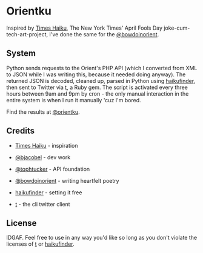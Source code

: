 Orientku
=========
Inspired by [Times Haiku], The New York Times' April Fools Day joke-cum-tech-art-project, I've done the same for the [@bowdoinorient].

System
----------
Python sends requests to the Orient's PHP API (which I converted from XML to JSON while I was writing this, because it needed doing anyway). The returned JSON is decoded, cleaned up, parsed in Python using [haikufinder], then sent to Twitter via [t], a Ruby gem. The script is activated every three hours between 9am and 9pm by cron - the only manual interaction in the entire system is when I run it manually 'cuz I'm bored.

Find the results at [@orientku].


Credits
-----------

* [Times Haiku] - inspiration
* [@bjacobel] - dev work
* [@tophtucker] - API foundation
* [@bowdoinorient] - writing heartfelt poetry
* [haikufinder] - setting it free
* [t] - the cli twitter client


  [t]: http://sferik.github.com/t/
  [haikufinder]: https://github.com/jdf/haikufinder
  [@tophtucker]: http://twitter.com/tophtucker
  [@bjacobel]: http://twitter.com/bjacobel
  [@bowdoinorient]: http://twitter.com/bowdoinorient
  [@orientku]: http://twitter.com/orientku
  [Times Haiku]: http://haiku.nytimes.com

License
-------------------
IDGAF. Feel free to use in any way you'd like so long as you don't violate the licenses of [t] or [haikufinder].